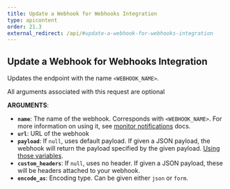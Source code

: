 ```yaml
---
title: Update a Webhook for Webhooks Integration
type: apicontent
order: 21.3
external_redirect: /api/#update-a-webhook-for-webhooks-integration
---
```


## Update a Webhook for Webhooks Integration

Updates the endpoint with the name `<WEBHOOK_NAME>`.

All arguments associated with this request are optional

**ARGUMENTS**:

-   **`name`**: The name of the webhook. Corresponds with `<WEBHOOK_NAME>`. For more information on using it, see [monitor notifications][1] docs.
-   **`url`**: URL of the webhook
-   **`payload`**: If `null`, uses default payload. If given a JSON payload, the webhook will return the payload specified by the given payload. [Using those variables][2].
-   **`custom_headers`**: If `null`, uses no header. If given a JSON payload, these will be headers attached to your webhook.
-   **`encode_as`**: Encoding type. Can be given either `json` or `form`.

[1]: /monitors/notifications
[2]: /integrations/webhooks/#usage
